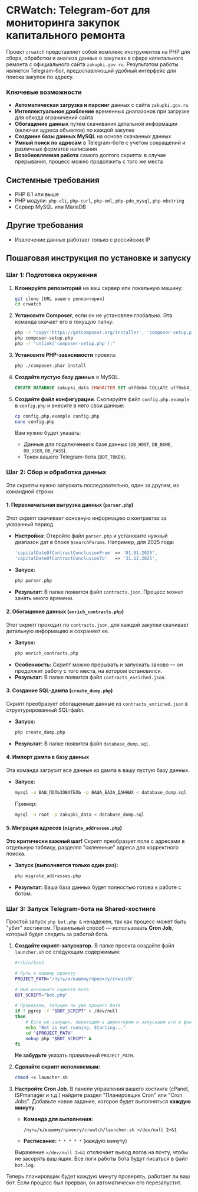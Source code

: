 # CRWatch: Telegram-бот для мониторинга закупок капитального ремонта

Проект `crwatch` представляет собой комплекс инструментов на PHP для сбора, обработки и анализа данных о закупках в сфере капитального ремонта с официального сайта `zakupki.gov.ru`. Результатом работы является Telegram-бот, предоставляющий удобный интерфейс для поиска закупок по адресу.

### Ключевые возможности

*   **Автоматическая загрузка и парсинг** данных с сайта `zakupki.gov.ru`
*   **Интеллектуальное дробление** временных диапазонов при загрузке для обхода ограничений сайта
*   **Обогащение данных** путем скачивания детальной информации (включая адреса объектов) по каждой закупке
*   **Создание базы данных MySQL** на основе скачанных данных
*   **Умный поиск по адресам** в Telegram-боте с учетом сокращений и различных форматов написания
*   **Возобновляемая работа** самого долгого скрипта: в случае прерывания, процесс можно продолжить с того же места

## Системные требования

*   PHP 8.1 или выше
*   PHP модули: `php-cli`, `php-curl`, `php-xml`, `php-pdo_mysql`, `php-mbstring`
*   Сервер MySQL или MariaDB

## Другие требования

*   Извлечение данных работает только с российских IP

## Пошаговая инструкция по установке и запуску

### Шаг 1: Подготовка окружения

1.  **Клонируйте репозиторий** на ваш сервер или локальную машину:
    ```bash
    git clone [URL вашего репозитория]
    cd crwatch
    ```

2.  **Установите Composer**, если он не установлен глобально. Эта команда скачает его в текущую папку:
    ```bash
    php -r "copy('https://getcomposer.org/installer', 'composer-setup.php');"
    php composer-setup.php
    php -r "unlink('composer-setup.php');"
    ```

3.  **Установите PHP-зависимости** проекта:
    ```bash
    php ./composer.phar install
    ```

4.  **Создайте пустую базу данных** в MySQL.
    ```sql
    CREATE DATABASE zakupki_data CHARACTER SET utf8mb4 COLLATE utf8mb4_unicode_ci;
    ```

5.  **Создайте файл конфигурации**. Скопируйте файл `config.php.example` в `config.php` и внесите в него свои данные:
    ```bash
    cp config.php.example config.php
    nano config.php 
    ```
    Вам нужно будет указать:
    *   Данные для подключения к базе данных (`DB_HOST`, `DB_NAME`, `DB_USER`, `DB_PASS`).
    *   Токен вашего Telegram-бота (`BOT_TOKEN`).

### Шаг 2: Сбор и обработка данных

Эти скрипты нужно запускать последовательно, один за другим, из командной строки.

#### 1. Первоначальная выгрузка данных (`parser.php`)

Этот скрипт скачивает основную информацию о контрактах за указанный период.

*   **Настройка:** Откройте файл `parser.php` и установите нужный диапазон дат в блоке `$searchParams`. Например, для 2025 года:
    ```php
    'capitalDateOfContractConclusionFrom' => '01.01.2025',
    'capitalDateOfContractConclusionTo'   => '31.12.2025',
    ```
*   **Запуск:**
    ```bash
    php parser.php
    ```
*   **Результат:** В папке появится файл `contracts.json`. Процесс может занять много времени.

#### 2. Обогащение данных (`enrich_contracts.php`)

Этот скрипт проходит по `contracts.json`, для каждой закупки скачивает детальную информацию и сохраняет ее.

*   **Запуск:**
    ```bash
    php enrich_contracts.php
    ```
*   **Особенность:** Скрипт можно прерывать и запускать заново — он продолжит работу с того места, на котором остановился.
*   **Результат:** В папке появится файл `contracts_enriched.json`.

#### 3. Создание SQL-дампа (`create_dump.php`)

Скрипт преобразует обогащенные данные из `contracts_enriched.json` в структурированный SQL-файл.

*   **Запуск:**
    ```bash
    php create_dump.php
    ```
*   **Результат:** В папке появится файл `database_dump.sql`.

#### 4. Импорт дампа в базу данных

Эта команда загрузит все данные из дампа в вашу пустую базу данных.

*   **Запуск:**
    ```bash
    mysql -u ВАШ_ПОЛЬЗОВАТЕЛЬ -p ВАША_БАЗА_ДАННЫХ < database_dump.sql
    ```
    Пример:
    ```bash
    mysql -u root -p zakupki_data < database_dump.sql
    ```

#### 5. Миграция адресов (`migrate_addresses.php`)

**Это критически важный шаг!** Скрипт преобразует поле с адресами в отдельную таблицу, разделяя "склеенные" адреса для корректного поиска.

*   **Запуск (выполняется только один раз):**
    ```bash
    php migrate_addresses.php
    ```
*   **Результат:** Ваша база данных будет полностью готова к работе с ботом.

### Шаг 3: Запуск Telegram-бота на Shared-хостинге

Простой запуск `php bot.php &` ненадежен, так как процесс может быть "убит" хостингом. Правильный способ — использовать **Cron Job**, который будет следить за работой бота.

1.  **Создайте скрипт-запускатор.** В папке проекта создайте файл `launcher.sh` со следующим содержимым:

    ```sh
    #!/bin/bash
    
    # Путь к вашему проекту
    PROJECT_PATH="/путь/к/вашему/проекту/crwatch"
    
    # Имя основного скрипта бота
    BOT_SCRIPT="bot.php"
    
    # Проверяем, запущен ли уже процесс бота
    if ! pgrep -f "$BOT_SCRIPT" > /dev/null
    then
        # Если не запущен, переходим в директорию и запускаем его в фоновом режиме
        echo "Bot is not running. Starting..."
        cd "$PROJECT_PATH"
        nohup php "$BOT_SCRIPT" &
    fi
    ```
    **Не забудьте** указать правильный `PROJECT_PATH`.

2.  **Сделайте скрипт исполняемым:**
    ```bash
    chmod +x launcher.sh
    ```

3.  **Настройте Cron Job.** В панели управления вашего хостинга (cPanel, ISPmanager и т.д.) найдите раздел "Планировщик Cron" или "Cron Jobs". Добавьте новое задание, которое будет выполняться **каждую минуту**.

    *   **Команда для выполнения:**
        ```
        /путь/к/вашему/проекту/crwatch/launcher.sh >/dev/null 2>&1
        ```
    *   **Расписание:** `* * * * *` (каждую минуту)

    Выражение `>/dev/null 2>&1` отключает вывод логов на почту, чтобы не засорять ваш ящик. Все логи работы бота будут писаться в файл `bot.log`.

Теперь планировщик будет каждую минуту проверять, работает ли ваш бот. Если процесс был прерван, он автоматически его перезапустит.
